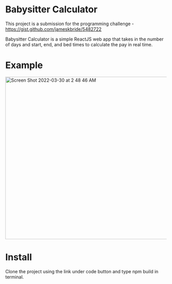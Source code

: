# Babysitter Calculator

This project is a submission for the programming challenge - https://gist.github.com/jameskbride/5482722

Babysitter Calculator is a simple ReactJS web app that takes in the number of days and start, end, and bed times to calculate the pay in real time.

# Example

<img width="506" alt="Screen Shot 2022-03-30 at 2 48 46 AM" src="https://user-images.githubusercontent.com/37918393/160769101-bedd55cd-7525-48f6-883c-1c95143b31eb.png">

# Install

Clone the project using the link under code button and type npm build in terminal.
